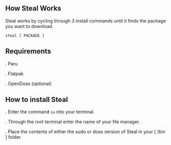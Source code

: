 ## How Steal Works
Steal works by cycling through 3 install commands until it finds the package you want to download.
```
steal [ PACKAGE ]
```
## Requirements 
. Paru

. Flatpak

. OpenDoas (optional)

## How to install Steal
. Enter the command `su` into your terminal.

. Through the root terminal enter the name of your file manager.

. Place the contents of either the sudo or doas version of Steal in your [ /bin ] folder.
